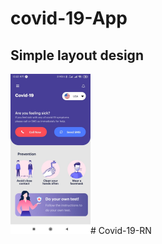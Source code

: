 # covid-19-App
## Simple layout design
<img src="./assets/covid-19-rn.jpeg" width="128"/># Covid-19-RN
